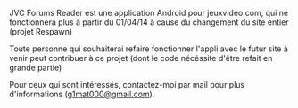 JVC Forums Reader est une application Android pour jeuxvideo.com, qui ne fonctionnera plus à partir du 01/04/14 à cause du changement du site entier (projet Respawn)

Toute personne qui souhaiterai refaire fonctionner l'appli avec le futur site à venir peut contribuer à ce projet (dont le code nécéssite d'être refait en grande partie)

Pour ceux qui sont intéressés, contactez-moi par mail pour plus d'informations (g1mat000@gmail.com).
